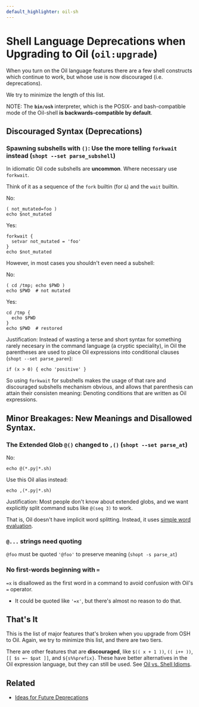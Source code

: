 ```yaml
---
default_highlighter: oil-sh
---
```


Shell Language Deprecations when Upgrading to Oil (`oil:upgrade`)
===========================

When you turn on the Oil language features there are a few shell constructs which continue to work, but whose use is now discouraged (i.e. deprecations).

We try to minimize the length of this list.

NOTE: The **`bin/osh`** interpreter, which is the POSIX- and bash-compatible mode of the Oil-shell **is backwards-compatible by default**.

<!-- cmark.py expands this -->
<div id="toc">
</div>


## Discouraged Syntax (Deprecations)

### Spawning subshells with `()`: Use the more telling `forkwait` instead (`shopt --set parse_subshell`)

In idiomatic Oil code subshells are **uncommon**. Where necessary use `forkwait`.

Think of it as a sequence of the `fork` builtin (for `&`) and the `wait` builtin.

No:

    ( not_mutated=foo )
    echo $not_mutated

Yes:

    forkwait {
      setvar not_mutated = 'foo'
    }
    echo $not_mutated

However, in most cases you shouldn't even need a subshell:

No:

    ( cd /tmp; echo $PWD )
    echo $PWD  # not mutated

Yes:

    cd /tmp {
      echo $PWD 
    }
    echo $PWD  # restored

Justification: Instead of wasting a terse and short syntax for something rarely necesary in the command language (a cryptic speciality), in Oil the parentheses are used to place Oil expressions into conditional clauses (`shopt --set parse_paren`):

    if (x > 0) { echo 'positive' }

So using `forkwait` for subshells makes the usage of that rare and discouraged subshells mechanism obvious, and allows that parenthesis can attain their consisten meaning: Denoting conditions that are written as Oil expressions.



## Minor Breakages: New Meanings and Disallowed Syntax.


### The Extended Glob `@()` changed to `,()` (`shopt --set parse_at`)

No:

    echo @(*.py|*.sh)

Use this Oil alias instead:

    echo ,(*.py|*.sh)

Justification: Most people don't know about extended globs, and we want
explicitly split command subs like `@(seq 3)` to work.

That is, Oil doesn't have implicit word splitting.  Instead, it uses [simple
word evaluation](simple-word-eval.html).

### `@...` strings need quoting

`@foo` must be quoted `'@foo'` to preserve meaning (`shopt -s parse_at`)

### No first-words beginning with `=`

`=x` is disallowed as the first word in a command to avoid confusion with
  Oil's `=` operator.
  - It could be quoted like `'=x'`, but there's almost no reason to do that.





<!--    https://github.com/oilshell/oil/issues/678

## Oil language interpretter (`shopt -s oil:all`, under  `bin/oil`)

This is for the "legacy-free" Oil language.  These options **break more code**.

Existing shell users will turn this on later.  Users who have never used shell
may want to start with the Oil language.

### Shell Assignment and Env Bindings Can't Be Used (`shopt -s parse_equals`)

No:

    x=42
    PYTHONPATH=. foo.py

Yes:

    x = '42'  # string
    x = 42    # integer

    const x = '42'  # synonyms
    const x = 42

    env PYTHONPATH=. foo.py

Justification: We want bindings in config blocks without `const`.  For example,
this is valid Oil syntax:

    server www.example.com {
      port = 80
      root = "/home/$USER/www/"
    }

-->




## That's It

This is the list of major features that's broken when you upgrade from OSH to
Oil.  Again, we try to minimize this list, and there are two tiers.

There are other features that are **discouraged**, like `$(( x + 1 ))`, `((
i++ ))`, `[[ $s =~ $pat ]]`, and `${s%%prefix}`.  These have better alternatives
in the Oil expression language, but they can still be used.  See [Oil vs. Shell
Idioms](idioms.html).

## Related

- [Ideas for Future Deprecations](future.html)

